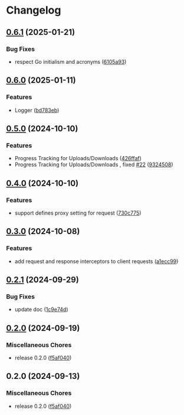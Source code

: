 # Changelog

## [0.6.1](https://github.com/rezmoss/axios4go/compare/v0.6.0...v0.6.1) (2025-01-21)


### Bug Fixes

* respect Go initialism and acronyms ([6105a93](https://github.com/rezmoss/axios4go/commit/6105a9344165089baec3b8264331965bf07113e7))

## [0.6.0](https://github.com/rezmoss/axios4go/compare/v0.5.0...v0.6.0) (2025-01-11)


### Features

* Logger ([bd783eb](https://github.com/rezmoss/axios4go/commit/bd783eb52b891783271b0920984d1c52f8d280e5))

## [0.5.0](https://github.com/rezmoss/axios4go/compare/v0.4.0...v0.5.0) (2024-10-10)


### Features

* Progress Tracking for Uploads/Downloads ([426ffaf](https://github.com/rezmoss/axios4go/commit/426ffaf0edaf33b8bbf3fae455bf1f9428ef12c8))
* Progress Tracking for Uploads/Downloads , fixed [#22](https://github.com/rezmoss/axios4go/issues/22) ([9324508](https://github.com/rezmoss/axios4go/commit/9324508733a342748cfdbfe02f9c99e3ffaba166))

## [0.4.0](https://github.com/rezmoss/axios4go/compare/v0.3.0...v0.4.0) (2024-10-10)


### Features

* support defines proxy setting for request ([730c775](https://github.com/rezmoss/axios4go/commit/730c775d8c1057cfc7b064e3de28ef89c13cd3e2))

## [0.3.0](https://github.com/rezmoss/axios4go/compare/v0.2.1...v0.3.0) (2024-10-08)


### Features

* add request and response interceptors to client requests ([a1ecc99](https://github.com/rezmoss/axios4go/commit/a1ecc998aa96eaf32404204be4d36f8f9f01d26a))

## [0.2.1](https://github.com/rezmoss/axios4go/compare/v0.2.0...v0.2.1) (2024-09-29)


### Bug Fixes

* update doc ([1c9e74d](https://github.com/rezmoss/axios4go/commit/1c9e74d1db623fa0acfffa168f268665bf539516))

## [0.2.0](https://github.com/rezmoss/axios4go/compare/v0.1.0...v0.2.0) (2024-09-19)


### Miscellaneous Chores

* release 0.2.0 ([f5af040](https://github.com/rezmoss/axios4go/commit/f5af040ab3a15fff104d8154f79f59bcdc46292a))

## 0.2.0 (2024-09-13)


### Miscellaneous Chores

* release 0.2.0 ([f5af040](https://github.com/Blackvote/axios4go/commit/f5af040ab3a15fff104d8154f79f59bcdc46292a))
